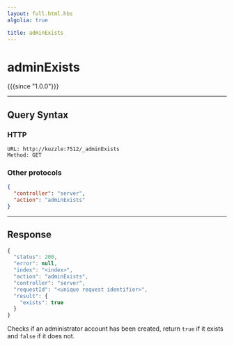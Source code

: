 ```yaml
---
layout: full.html.hbs
algolia: true

title: adminExists
---
```


# adminExists

{{{since "1.0.0"}}}


---

## Query Syntax

### HTTP

```http
URL: http://kuzzle:7512/_adminExists
Method: GET
```

### Other protocols


```json
{
  "controller": "server",
  "action": "adminExists"
}
```

---

## Response

```javascript
{
  "status": 200,                     
  "error": null,                     
  "index": "<index>",
  "action": "adminExists",
  "controller": "server",
  "requestId": "<unique request identifier>",
  "result": {
    "exists": true
  }
}
```

Checks if an administrator account has been created, return `true` if it exists and `false` if it does not.

